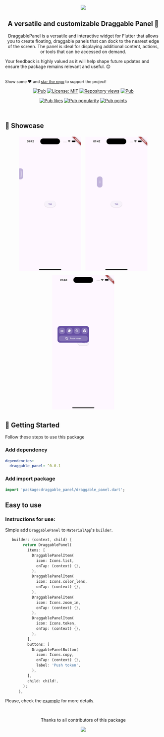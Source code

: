 <div align="center">
<p align="center">
    <a href="https://github.com/yelmuratoff/ispect" align="center">
        <img src="https://github.com/yelmuratoff/packages_assets/blob/main/assets/ispect/ispect.png?raw=true" width="400px">
    </a>
</p>
</div>

<h2 align="center"> A versatile and customizable Draggable Panel 🚀 </h2>

<p align="center">
DraggablePanel is a versatile and interactive widget for Flutter that allows you to create floating, draggable panels that can dock to the nearest edge of the screen. The panel is ideal for displaying additional content, actions, or tools that can be accessed on demand.

Your feedback is highly valued as it will help shape future updates and ensure the package remains relevant and useful. 😊

   <br>
   <span style="font-size: 0.9em"> Show some ❤️ and <a href="https://github.com/yelmuratoff/ispect.git">star the repo</a> to support the project! </span>
</p>

<p align="center">
  <a href="https://pub.dev/packages/draggable_panel"><img src="https://img.shields.io/pub/v/draggable_panel.svg" alt="Pub"></a>
  <a href="https://opensource.org/licenses/MIT"><img src="https://img.shields.io/badge/license-MIT-blue.svg" alt="License: MIT"></a>
  <a href="https://github.com/yelmuratoff/draggable_panel"><img src="https://hits.dwyl.com/yelmuratoff/draggable_panel.svg?style=flat" alt="Repository views"></a>
  <a href="https://github.com/yelmuratoff/draggable_panel"><img src="https://img.shields.io/github/stars/yelmuratoff/draggable_panel?style=social" alt="Pub"></a>
</p>
<p align="center">
  <a href="https://pub.dev/packages/draggable_panel/score"><img src="https://img.shields.io/pub/likes/draggable_panel?logo=flutter" alt="Pub likes"></a>
  <a href="https://pub.dev/packages/draggable_panel/score"><img src="https://img.shields.io/pub/popularity/draggable_panel?logo=flutter" alt="Pub popularity"></a>
  <a href="https://pub.dev/packages/draggable_panel/score"><img src="https://img.shields.io/pub/points/draggable_panel?logo=flutter" alt="Pub points"></a>
</p>

<br>

## 📜 Showcase

<div align="center">
  <img src="https://github.com/yelmuratoff/draggable_panel/blob/main/assets/idle.png?raw=true" width="200" style="margin: 5px;" />
  <img src="https://github.com/yelmuratoff/draggable_panel/blob/main/assets/drag.png?raw=true" width="200" style="margin: 5px;" />
  <img src="https://github.com/yelmuratoff/draggable_panel/blob/main/assets/opened.png?raw=true" width="200" style="margin: 5px;" />
</div>

## 📌 Getting Started
Follow these steps to use this package

### Add dependency

```yaml
dependencies:
  draggable_panel: ^0.0.1
```

### Add import package

```dart
import 'package:draggable_panel/draggable_panel.dart';
```

## Easy to use

### Instructions for use:

Simple add `DraggablePanel` to `MaterialApp`'s `builder`.

```dart
   builder: (context, child) {
        return DraggablePanel(
          items: [
            DraggablePanelItem(
              icon: Icons.list,
              onTap: (context) {},
            ),
            DraggablePanelItem(
              icon: Icons.color_lens,
              onTap: (context) {},
            ),
            DraggablePanelItem(
              icon: Icons.zoom_in,
              onTap: (context) {},
            ),
            DraggablePanelItem(
              icon: Icons.token,
              onTap: (context) {},
            ),
          ],
          buttons: [
            DraggablePanelButton(
              icon: Icons.copy,
              onTap: (context) {},
              label: 'Push token',
            ),
          ],
          child: child!,
        );
      },
```

Please, check the [example](https://github.com/yelmuratoff/draggable_panel/tree/main/example) for more details.

<br>
<div align="center" >
  <p>Thanks to all contributors of this package</p>
  <a href="https://github.com/yelmuratoff/draggable_panel/graphs/contributors">
    <img src="https://contrib.rocks/image?repo=yelmuratoff/draggable_panel" />
  </a>
</div>
<br>